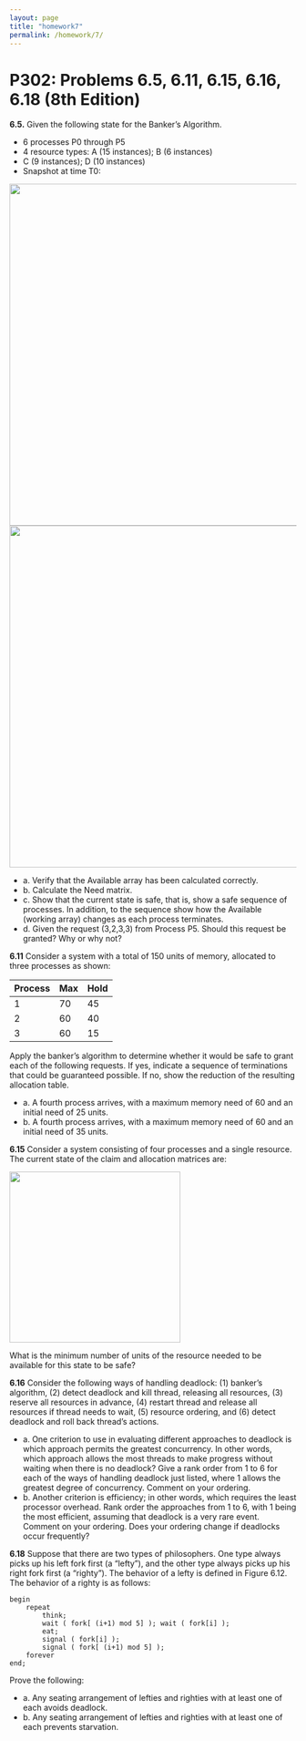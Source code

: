 ```yaml
---
layout: page
title: "homework7"
permalink: /homework/7/
---
```


# P302: Problems 6.5, 6.11, 6.15, 6.16, 6.18 (8th Edition)

**6.5.** Given the following state for the Banker’s Algorithm. 
- 6 processes P0 through P5
- 4 resource types: A (15 instances); B (6 instances)
- C (9 instances); D (10 instances)
- Snapshot at time T0:

<img src="https://s2.loli.net/2022/10/29/EUWBwl7jbZiPykY.png" width="600">

<img src="https://s2.loli.net/2022/10/29/zp2nZYjNBCgG3qU.png" width="600">

- a. Verify that the Available array has been calculated correctly.
- b. Calculate the Need matrix.
- c. Show that the current state is safe, that is, show a safe sequence of processes. In addition, to the sequence show how the Available (working array) changes as each process terminates.
- d. Given the request (3,2,3,3) from Process P5. Should this request be granted? Why or why not?

**6.11** Consider a system with a total of 150 units of memory, allocated to three processes as shown:

| Process | Max| Hold|
| - | - |  - |
| 1 | 70 | 45 |
| 2 | 60 | 40 |
| 3 | 60 | 15| 

Apply the banker’s algorithm to determine whether it would be safe to grant each of the following requests. If yes, indicate a sequence of terminations that could be guaranteed possible. If no, show the reduction of the resulting allocation table.
- a. A fourth process arrives, with a maximum memory need of 60 and an initial need of 25 units.
- b. A fourth process arrives, with a maximum memory need of 60 and an initial need of 35 units.

**6.15** Consider a system consisting of four processes and a single resource. The current state of the claim and allocation matrices are:

<!-- $$
% \mathbf{C}=\left(\begin{array}{l}3 \\ 2 \\ 9 \\ 7\end{array}\right) \quad \mathbf{A}=\left(\begin{array}{l}1 \\ 1 \\ 3 \\ 2\end{array}\right)
$$ -->

<img src="https://s2.loli.net/2022/10/29/LmrAs9P3gFUyOKo.png" width="300">

What is the minimum number of units of the resource needed to be available for this state to be safe?

**6.16** Consider the following ways of handling deadlock: (1) banker’s algorithm, (2) detect deadlock and kill thread, releasing all resources, (3) reserve all resources in advance, (4) restart thread and release all resources if thread needs to wait, (5) resource ordering, and (6) detect deadlock and roll back thread’s actions.
- a. One criterion to use in evaluating different approaches to deadlock is which approach permits the greatest concurrency. In other words, which approach allows the most threads to make progress without waiting when there is no deadlock? Give a rank order from 1 to 6 for each of the ways of handling deadlock just listed, where 1 allows the greatest degree of concurrency. Comment on your ordering.
- b. Another criterion is efficiency; in other words, which requires the least processor overhead. Rank order the approaches from 1 to 6, with 1 being the most efficient, assuming that deadlock is a very rare event. Comment on your ordering. Does your ordering change if deadlocks occur frequently?

**6.18** Suppose that there are two types of philosophers. One type always picks up his left fork first (a “lefty”), and the other type always picks up his right fork first (a “righty”). The behavior of a lefty is defined in Figure 6.12. The behavior of a righty is as follows:

```
begin 
    repeat
        think;
        wait ( fork[ (i+1) mod 5] ); wait ( fork[i] );
        eat;
        signal ( fork[i] );
        signal ( fork[ (i+1) mod 5] );
    forever
end;
```
Prove the following:
- a. Any seating arrangement of lefties and righties with at least one of each avoids deadlock.
- b. Any seating arrangement of lefties and righties with at least one of each prevents starvation.